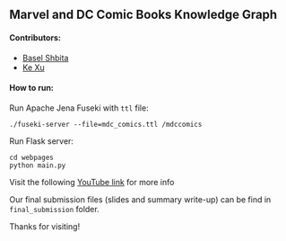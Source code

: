 ## Marvel and DC Comic Books Knowledge Graph
#### Contributors:
* [Basel Shbita](https://github.com/basels)
* [Ke Xu](https://github.com/xkgoodbest)

#### How to run:
Run Apache Jena Fuseki with ```ttl``` file:
```
./fuseki-server --file=mdc_comics.ttl /mdccomics
```
Run Flask server:
```
cd webpages
python main.py
```

Visit the following [YouTube link](https://youtu.be/MYFi45EeZV0) for more info

Our final submission files (slides and summary write-up) can be find in `final_submission` folder.

Thanks for visiting!